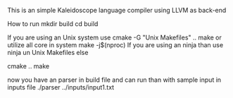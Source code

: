This is an simple Kaleidoscope language compiler using LLVM as back-end

How to run 
mkdir build
cd build

If you are using an Unix system use 
cmake -G "Unix Makefiles" ..
make 
or
utilize all core in system 
make -j$(nproc)
If you are using an ninja than use ninja un Unix Makefiles 
else 

cmake ..
make 

now you have an parser in build file and can run than with sample input in inputs file 
./parser ../inputs/input1.txt


